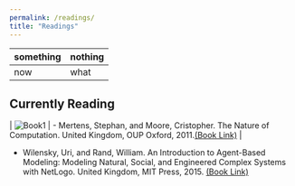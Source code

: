 ```yaml
---
permalink: /readings/
title: "Readings"
---
```



| something | nothing |
| --------- | ------- |
| now       |   what  |

## Currently Reading
| ![Book1](/images/books/nature-of-computation-cris.jpg) | - Mertens, Stephan, and Moore, Cristopher. The Nature of Computation. United Kingdom, OUP Oxford, 2011.[(Book Link)][1] |
- Wilensky, Uri, and Rand, William. An Introduction to Agent-Based Modeling: Modeling Natural, Social, and Engineered Complex Systems with NetLogo. United Kingdom, MIT Press, 2015. [(Book Link)][2]

[1]: <https://www.goodreads.com/book/show/3043127-the-nature-of-computation>
[2]: <https://www.goodreads.com/book/show/23461468-an-introduction-to-agent-based-modeling>
